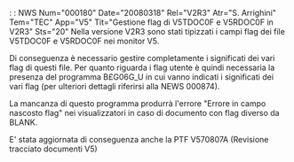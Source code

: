  :  : NWS Num="000180" Date="20080318" Rel="V2R3" Atr="S. Arrighini" Tem="TEC" App="V5" Tit="Gestione flag di V5TDOC0F e V5RDOC0F in V2R3" Sts="20"
Nella versione V2R3 sono stati tipizzati i campi flag dei file V5TDOC0F e V5RDOC0F nei monitor V5.

Di conseguenza è necessario gestire completamente i significati dei vari flag di questi file.
Per quanto riguarda i flag utente è quindi necessaria la presenza del programma B£G06G_U in cui vanno indicati i significati dei vari flag (per ulteriori dettagli riferirsi alla NEWS 000874).

La mancanza di questo programma produrrà l'errore "Errore in campo nascosto flag" nei visualizzatori
in caso di documento con flag diverso da BLANK.

E' stata aggiornata di conseguenza anche la PTF V570807A (Revisione tracciato documenti V5) 